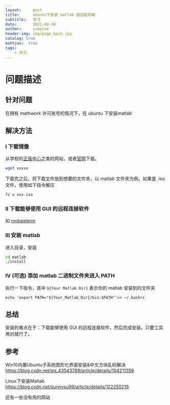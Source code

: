 ```yaml
---
layout:     post
title:      ubuntu下安装 matlab 超迅猛攻略
subtitle:   学习
date:       2022-09-30
author:     simplex
header-img: img/page_back.jpg
catalog: true
mathjax:  true
tags:
    - 学习	
---
```




# 问题描述



## 针对问题

在拥有 mathwork 许可账号的情况下，在 ubuntu 下安装matlab




## 解决方法

### I 下载镜像

从学校的[正版中心](https://nic.seu.edu.cn/fwzn/rjzbh/matlabzbh.htm)之类的网站，或者[官网](https://ww2.mathworks.cn/downloads/)下载。

```sh
wget xxxxx
```

下载完之后，将下载文件放到想要的文件夹，以 matlab 文件夹为例。如果是 .iso 文件，使用如下指令解压

```sh
7z x xxx.iso	
```



### II 下载能够使用 GUI 的远程连接软件

如 [mobaxterm](https://mobaxterm.mobatek.net/download.html)



### III 安装 matlab

进入目录，安装

```sh
cd matlab
./install
```



### IV (可选) 添加 matlab 二进制文件夹进入 PATH

执行一下指令，其中  `${Your Matlab Dir}` 表示你的 matlab 安装到的文件夹

```
echo 'export PATH="${Your_Matlab_Dir}/bin:$PATH"'>> ~/.bashrc
```



## 总结

安装的难点在于：下载能够使用 GUI 的远程连接软件，然后完成安装。只要工具用对就行了。



## 参考

Win10内置Ubuntu子系统图形化界面安装&中文方块乱码解决 https://blog.csdn.net/qq_43543789/article/details/104211359

Linux下安装Matlab https://blog.csdn.net/sunnysu99/article/details/122250219

还有一些没有用的网站



